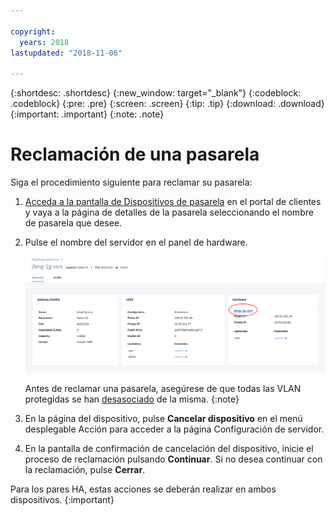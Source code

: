 ```yaml
---

copyright:
  years: 2018
lastupdated: "2018-11-06"

---
```


{:shortdesc: .shortdesc}
{:new_window: target="_blank"}
{:codeblock: .codeblock}
{:pre: .pre}
{:screen: .screen}
{:tip: .tip}
{:download: .download}
{:important: .important}
{:note: .note}

# Reclamación de una pasarela

Siga el procedimiento siguiente para reclamar su pasarela:

1. [Acceda a la pantalla de Dispositivos de pasarela](access-gateway-appliances.html) en el portal de clientes y vaya a la página de detalles de la pasarela seleccionando el nombre de pasarela que desee.

2. Pulse el nombre del servidor en el panel de hardware.

	![Servidor de hardware](images/os_hardware.png)

	Antes de reclamar una pasarela, asegúrese de que todas las VLAN protegidas se han [desasociado](manage-vlans.html) de la misma.
	{:note}

3. En la página del dispositivo, pulse **Cancelar dispositivo** en el menú desplegable Acción para acceder a la página Configuración de servidor.  

4. En la pantalla de confirmación de cancelación del dispositivo, inicie el proceso de reclamación pulsando **Continuar**. Si no desea continuar con la reclamación, pulse **Cerrar**.

Para los pares HA, estas acciones se deberán realizar en ambos dispositivos.
{:important}
